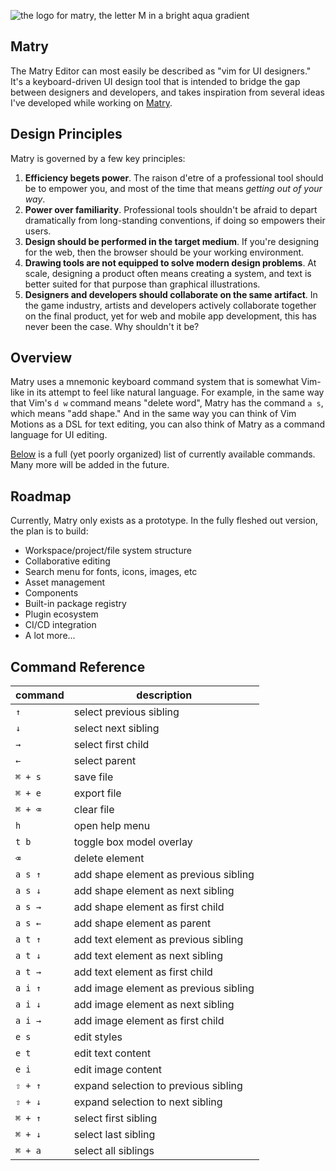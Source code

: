 ![the logo for matry, the letter M in a bright aqua gradient](https://github.com/matry/editor/blob/main/public/favicon.svg?raw=true)

## Matry

The Matry Editor can most easily be described as "vim for UI designers."
It's a keyboard-driven UI design tool that is intended to bridge the gap between designers and developers,
and takes inspiration from several ideas I've developed while working on [Matry](https://github.com/matry/tree-sitter-matry).

## Design Principles

Matry is governed by a few key principles:

1. **Efficiency begets power**. The raison d'etre of a professional tool should be to empower you, and most of the time that means _getting out of your way_.
2. **Power over familiarity**. Professional tools shouldn't be afraid to depart dramatically from long-standing conventions, if doing so empowers their users.
3. **Design should be performed in the target medium**. If you're designing for the web, then the browser should be your working environment.
4. **Drawing tools are not equipped to solve modern design problems**. At scale, designing a product often means creating a system, and text is better suited for that purpose than graphical illustrations.
5. **Designers and developers should collaborate on the same artifact**. In the game industry, artists and developers actively collaborate together on the final product, yet for web and mobile app development, this has never been the case. Why shouldn't it be?

## Overview

Matry uses a mnemonic keyboard command system that is somewhat Vim-like in its attempt to feel like natural language.
For example, in the same way that Vim's `d w` command means "delete word", Matry has the command `a s`, which means "add shape."
And in the same way you can think of Vim Motions as a DSL for text editing, you can also think of Matry as a command language for UI editing.

[Below](#command-reference) is a full (yet poorly organized) list of currently available commands.
Many more will be added in the future.

## Roadmap

Currently, Matry only exists as a prototype.
In the fully fleshed out version, the plan is to build:

- Workspace/project/file system structure
- Collaborative editing
- Search menu for fonts, icons, images, etc
- Asset management
- Components
- Built-in package registry
- Plugin ecosystem
- CI/CD integration
- A lot more...

## Command Reference

| command | description                           |
| ------- | ------------------------------------- |
| `↑`     | select previous sibling               |
| `↓`     | select next sibling                   |
| `→`     | select first child                    |
| `←`     | select parent                         |
| `⌘ + s` | save file                             |
| `⌘ + e` | export file                           |
| `⌘ + ⌫` | clear file                            |
| `h`     | open help menu                        |
| `t b`   | toggle box model overlay              |
| `⌫`     | delete element                        |
| `a s ↑` | add shape element as previous sibling |
| `a s ↓` | add shape element as next sibling     |
| `a s →` | add shape element as first child      |
| `a s ←` | add shape element as parent           |
| `a t ↑` | add text element as previous sibling  |
| `a t ↓` | add text element as next sibling      |
| `a t →` | add text element as first child       |
| `a i ↑` | add image element as previous sibling |
| `a i ↓` | add image element as next sibling     |
| `a i →` | add image element as first child      |
| `e s`   | edit styles                           |
| `e t`   | edit text content                     |
| `e i`   | edit image content                    |
| `⇧ + ↑` | expand selection to previous sibling  |
| `⇧ + ↓` | expand selection to next sibling      |
| `⌘ + ↑` | select first sibling                  |
| `⌘ + ↓` | select last sibling                   |
| `⌘ + a` | select all siblings                   |

